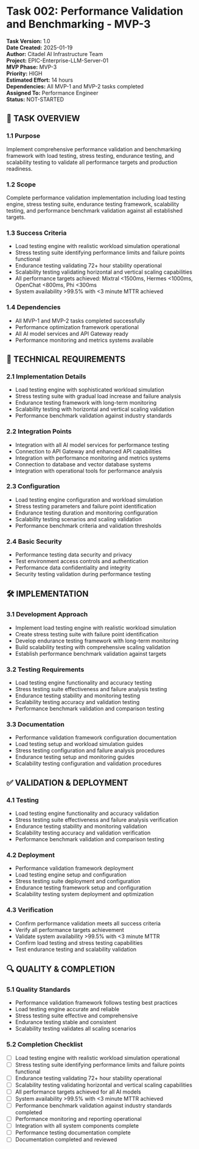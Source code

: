 # Task 002: Performance Validation and Benchmarking - MVP-3

**Task Version:** 1.0  
**Date Created:** 2025-01-19  
**Author:** Citadel AI Infrastructure Team  
**Project:** EPIC-Enterprise-LLM-Server-01  
**MVP Phase:** MVP-3  
**Priority:** HIGH  
**Estimated Effort:** 14 hours  
**Dependencies:** All MVP-1 and MVP-2 tasks completed  
**Assigned To:** Performance Engineer  
**Status:** NOT-STARTED  

## 📝 **TASK OVERVIEW**

### **1.1 Purpose**
Implement comprehensive performance validation and benchmarking framework with load testing, stress testing, endurance testing, and scalability testing to validate all performance targets and production readiness.

### **1.2 Scope**
Complete performance validation implementation including load testing engine, stress testing suite, endurance testing framework, scalability testing, and performance benchmark validation against all established targets.

### **1.3 Success Criteria**
- Load testing engine with realistic workload simulation operational
- Stress testing suite identifying performance limits and failure points functional
- Endurance testing validating 72+ hour stability operational
- Scalability testing validating horizontal and vertical scaling capabilities
- All performance targets achieved: Mixtral <1500ms, Hermes <1000ms, OpenChat <800ms, Phi <300ms
- System availability >99.5% with <3 minute MTTR achieved

### **1.4 Dependencies**
- All MVP-1 and MVP-2 tasks completed successfully
- Performance optimization framework operational
- All AI model services and API Gateway ready
- Performance monitoring and metrics systems available

## 🔧 **TECHNICAL REQUIREMENTS**

### **2.1 Implementation Details**
- Load testing engine with sophisticated workload simulation
- Stress testing suite with gradual load increase and failure analysis
- Endurance testing framework with long-term monitoring
- Scalability testing with horizontal and vertical scaling validation
- Performance benchmark validation against industry standards

### **2.2 Integration Points**
- Integration with all AI model services for performance testing
- Connection to API Gateway and enhanced API capabilities
- Integration with performance monitoring and metrics systems
- Connection to database and vector database systems
- Integration with operational tools for performance analysis

### **2.3 Configuration**
- Load testing engine configuration and workload simulation
- Stress testing parameters and failure point identification
- Endurance testing duration and monitoring configuration
- Scalability testing scenarios and scaling validation
- Performance benchmark criteria and validation thresholds

### **2.4 Basic Security**
- Performance testing data security and privacy
- Test environment access controls and authentication
- Performance data confidentiality and integrity
- Security testing validation during performance testing

## 🛠️ **IMPLEMENTATION**

### **3.1 Development Approach**
- Implement load testing engine with realistic workload simulation
- Create stress testing suite with failure point identification
- Develop endurance testing framework with long-term monitoring
- Build scalability testing with comprehensive scaling validation
- Establish performance benchmark validation against targets

### **3.2 Testing Requirements**
- Load testing engine functionality and accuracy testing
- Stress testing suite effectiveness and failure analysis testing
- Endurance testing stability and monitoring testing
- Scalability testing accuracy and validation testing
- Performance benchmark validation and comparison testing

### **3.3 Documentation**
- Performance validation framework configuration documentation
- Load testing setup and workload simulation guides
- Stress testing configuration and failure analysis procedures
- Endurance testing setup and monitoring guides
- Scalability testing configuration and validation procedures

## ✅ **VALIDATION & DEPLOYMENT**

### **4.1 Testing**
- Load testing engine functionality and accuracy validation
- Stress testing suite effectiveness and failure analysis verification
- Endurance testing stability and monitoring validation
- Scalability testing accuracy and validation verification
- Performance benchmark validation and comparison testing

### **4.2 Deployment**
- Performance validation framework deployment
- Load testing engine setup and configuration
- Stress testing suite deployment and configuration
- Endurance testing framework setup and configuration
- Scalability testing system deployment and optimization

### **4.3 Verification**
- Confirm performance validation meets all success criteria
- Verify all performance targets achievement
- Validate system availability >99.5% with <3 minute MTTR
- Confirm load testing and stress testing capabilities
- Test endurance testing and scalability validation

## 🔍 **QUALITY & COMPLETION**

### **5.1 Quality Standards**
- Performance validation framework follows testing best practices
- Load testing engine accurate and reliable
- Stress testing suite effective and comprehensive
- Endurance testing stable and consistent
- Scalability testing validates all scaling scenarios

### **5.2 Completion Checklist**
- [ ] Load testing engine with realistic workload simulation operational
- [ ] Stress testing suite identifying performance limits and failure points functional
- [ ] Endurance testing validating 72+ hour stability operational
- [ ] Scalability testing validating horizontal and vertical scaling capabilities
- [ ] All performance targets achieved for all AI models
- [ ] System availability >99.5% with <3 minute MTTR achieved
- [ ] Performance benchmark validation against industry standards completed
- [ ] Performance monitoring and reporting operational
- [ ] Integration with all system components complete
- [ ] Performance testing documentation complete
- [ ] Documentation completed and reviewed 